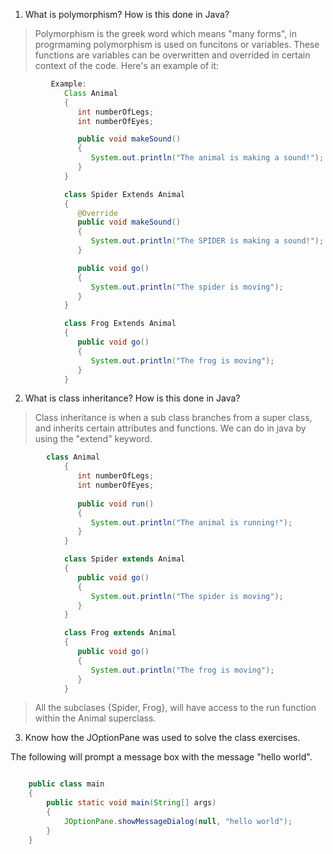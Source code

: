 
1. What is polymorphism? How is this done in Java?
> Polymorphism is the greek word which means "many forms", in progrmaming polymorphism is used on funcitons or variables. These functions are variables can be overwritten and overrided in certain context of the code. Here's an example of it:
```java  
         Example:
            Class Animal
            {
               int numberOfLegs;
               int numberOfEyes;

               public void makeSound()
               {
                  System.out.println("The animal is making a sound!");
               }
            }

            class Spider Extends Animal
            {
               @Override
               public void makeSound()
               {
                  System.out.println("The SPIDER is making a sound!");
               }

               public void go()
               {
                  System.out.println("The spider is moving");
               }
            }

            class Frog Extends Animal
            {
               public void go()
               {
                  System.out.println("The frog is moving");
               }
            }
```         
2. What is class inheritance? How is this done in Java?      
> Class inheritance is when a sub class branches from a super class, and inherits certain attributes and functions. We can do in java by using the "extend" keyword.
```java
        class Animal
            {
               int numberOfLegs;
               int numberOfEyes;
               
               public void run()
               {
                  System.out.println("The animal is running!");
               }
            }

            class Spider extends Animal
            {
               public void go()
               {
                  System.out.println("The spider is moving");
               }
            }

            class Frog extends Animal
            {
               public void go()
               {
                  System.out.println("The frog is moving");
               }
            }
```
 >All the subclases {Spider, Frog}, will have access to the run function within the Animal superclass.

3. Know how the JOptionPane was used to solve the class exercises. 

The following will prompt a message box with the message "hello world".
```Java

    public class main
    {
        public static void main(String[] args)
        {
            JOptionPane.showMessageDialog(null, "hello world");
        }
    }
```

     